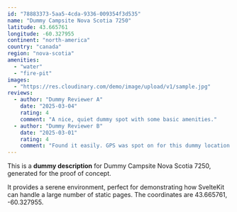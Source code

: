 ```yaml
---
id: "78883373-5aa5-4cda-9336-009354f3d535"
name: "Dummy Campsite Nova Scotia 7250"
latitude: 43.665761
longitude: -60.327955
continent: "north-america"
country: "canada"
region: "nova-scotia"
amenities:
  - "water"
  - "fire-pit"
images:
  - "https://res.cloudinary.com/demo/image/upload/v1/sample.jpg"
reviews:
  - author: "Dummy Reviewer A"
    date: "2025-03-04"
    rating: 4
    comment: "A nice, quiet dummy spot with some basic amenities."
  - author: "Dummy Reviewer B"
    date: "2025-03-01"
    rating: 4
    comment: "Found it easily. GPS was spot on for this dummy location."
---
```


This is a **dummy description** for Dummy Campsite Nova Scotia 7250, generated for the proof of concept.

It provides a serene environment, perfect for demonstrating how SvelteKit can handle a large number of static pages. The coordinates are 43.665761, -60.327955.
